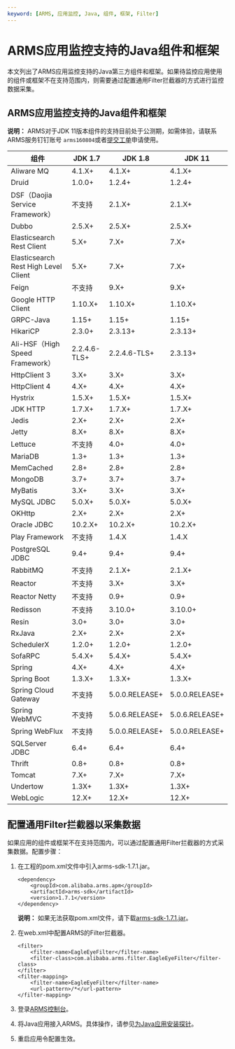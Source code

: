 ```yaml
---
keyword: [ARMS, 应用监控, Java, 组件, 框架, Filter]
---
```


# ARMS应用监控支持的Java组件和框架

本文列出了ARMS应用监控支持的Java第三方组件和框架。如果待监控应用使用的组件或框架不在支持范围内，则需要通过配置通用Filter拦截器的方式进行监控数据采集。

## ARMS应用监控支持的Java组件和框架

**说明：** ARMS对于JDK 11版本组件的支持目前处于公测期，如需体验，请联系ARMS服务钉钉账号 `arms160804`或者[提交工单](https://selfservice.console.aliyun.com/ticket/category/arms)申请使用。

|组件|JDK 1.7|JDK 1.8|JDK 11|
|--|-------|-------|------|
|Aliware MQ|4.1.X+|4.1.X+|4.1.X+|
|Druid|1.0.0+|1.2.4+|1.2.4+|
|DSF（Daojia Service Framework）|不支持|2.1.X+|2.1.X+|
|Dubbo|2.5.X+|2.5.X+|2.5.X+|
|Elasticsearch Rest Client|5.X+|7.X+|7.X+|
|Elasticsearch Rest High Level Client|5.X+|7.X+|7.X+|
|Feign|不支持|9.X+|9.X+|
|Google HTTP Client|1.10.X+|1.10.X+|1.10.X+|
|GRPC-Java|1.15+|1.15+|1.15+|
|HikariCP|2.3.0+|2.3.13+|2.3.13+|
|Ali-HSF（High Speed Framework）|2.2.4.6-TLS+|2.2.4.6-TLS+|2.3.13+|
|HttpClient 3|3.X+|3.X+|3.X+|
|HttpClient 4|4.X+|4.X+|4.X+|
|Hystrix|1.5.X+|1.5.X+|1.5.X+|
|JDK HTTP|1.7.X+|1.7.X+|1.7.X+|
|Jedis|2.X+|2.X+|2.X+|
|Jetty|8.X+|8.X+|8.X+|
|Lettuce|不支持|4.0+|4.0+|
|MariaDB|1.3+|1.3+|1.3+|
|MemCached|2.8+|2.8+|2.8+|
|MongoDB|3.7+|3.7+|3.7+|
|MyBatis|3.X+|3.X+|3.X+|
|MySQL JDBC|5.0.X+|5.0.X+|5.0.X+|
|OKHttp|2.X+|2.X+|2.X+|
|Oracle JDBC|10.2.X+|10.2.X+|10.2.X+|
|Play Framework|不支持|1.4.X|1.4.X|
|PostgreSQL JDBC|9.4+|9.4+|9.4+|
|RabbitMQ|不支持|2.1.X+|2.1.X+|
|Reactor|不支持|3.X+|3.X+|
|Reactor Netty|不支持|0.9+|0.9+|
|Redisson|不支持|3.10.0+|3.10.0+|
|Resin|3.0+|3.0+|3.0+|
|RxJava|2.X+|2.X+|2.X+|
|SchedulerX|1.2.0+|1.2.0+|1.2.0+|
|SofaRPC|5.4.X+|5.4.X+|5.4.X+|
|Spring|4.X+|4.X+|4.X+|
|Spring Boot|1.3.X+|1.3.X+|1.3.X+|
|Spring Cloud Gateway|不支持|5.0.0.RELEASE+|5.0.0.RELEASE+|
|Spring WebMVC|不支持|5.0.6.RELEASE+|5.0.6.RELEASE+|
|Spring WebFlux|不支持|5.0.0.RELEASE+|5.0.0.RELEASE+|
|SQLServer JDBC|6.4+|6.4+|6.4+|
|Thrift|0.8+|0.8+|0.8+|
|Tomcat|7.X+|7.X+|7.X+|
|Undertow|1.3X+|1.3X+|1.3X+|
|WebLogic|12.X+|12.X+|12.X+|

## 配置通用Filter拦截器以采集数据

如果应用的组件或框架不在支持范围内，可以通过配置通用Filter拦截器的方式采集数据。配置步骤：

1.  在工程的pom.xml文件中引入arms-sdk-1.7.1.jar。

    ```
    <dependency>
        <groupId>com.alibaba.arms.apm</groupId>
        <artifactId>arms-sdk</artifactId>
        <version>1.7.1</version>
    </dependency>
    ```

    **说明：** 如果无法获取pom.xml文件，请下载[arms-sdk-1.7.1.jar](https://aliware-images.oss-cn-hangzhou.aliyuncs.com/arms/arms-sdk-1.7.1.jar)。

2.  在web.xml中配置ARMS的Filter拦截器。

    ```
    <filter>
        <filter-name>EagleEyeFilter</filter-name>
        <filter-class>com.alibaba.arms.filter.EagleEyeFilter</filter-class>
    </filter>
    <filter-mapping>
        <filter-name>EagleEyeFilter</filter-name>
        <url-pattern>/*</url-pattern>
    </filter-mapping>
    ```

3.  登录[ARMS控制台](https://arms-intl.console.aliyun.com/)。
4.  将Java应用接入ARMS。具体操作，请参见[为Java应用安装探针](/intl.zh-CN/应用监控/接入应用监控/开始监控Java应用/为Java应用手动安装Agent.md)。
5.  重启应用令配置生效。


